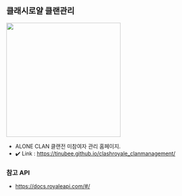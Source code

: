 ## 클래시로얄 클랜관리

<img src="https://user-images.githubusercontent.com/53461370/183551616-698a506d-c597-4a93-ad2e-f028df192d5d.jpeg"  width="300" height="300"/>

- ALONE CLAN 클랜전 미참여자 관리 홈페이지.
- ✔️ Link : https://tinubee.github.io/clashroyale_clanmanagement/

### 참고 API

- https://docs.royaleapi.com/#/

